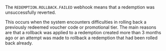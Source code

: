 The `REDEMPTION.ROLLBACK.FAILED` webhook means that a redemption was unsuccessfully reverted.

This occurs when the system encounters difficulties in rolling back a previously redeemed voucher code or promotional tier. The main reasons are that a rollback was applied to a redemption created more than 3 months ago or an attempt was made to rollback a redemption that had been rolled back already.